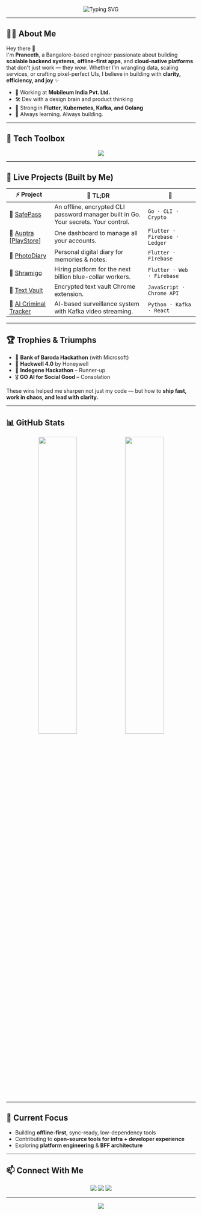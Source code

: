 <!-- Animated Banner -->
<p align="center">
  <img src="https://readme-typing-svg.herokuapp.com?font=JetBrains+Mono&size=24&duration=2000&pause=1000&color=00F58D&center=true&vCenter=true&multiline=true&width=700&height=80&lines=Hi+I'm+Praneeth+Shetty!;Engineer+%7C+Builder+%7C+Code+Craftsman" alt="Typing SVG" />
</p>

---

## 👨‍💻 About Me

Hey there 👋  
I'm **Praneeth**, a Bangalore-based engineer passionate about building **scalable backend systems**, **offline-first apps**, and **cloud-native platforms** that don't just work — they *wow*. Whether I’m wrangling data, scaling services, or crafting pixel-perfect UIs, I believe in building with **clarity, efficiency, and joy** ✨

- 🔭 Working at **Mobileum India Pvt. Ltd.**
- 🛠️ Dev with a design brain and product thinking
- 🎯 Strong in **Flutter, Kubernetes, Kafka, and Golang**
- 🧠 Always learning. Always building.

---

## 🧰 Tech Toolbox

<p align="center">
  <img src="https://skillicons.dev/icons?i=java,go,dart,flutter,react,javascript,typescript,html,css,postgres,mongodb,docker,kubernetes,gcp,aws,firebase,bash,linux" />
</p>

---

## 🚀 Live Projects (Built by Me)

| ⚡ Project | 🧠 TL;DR | 🔗 |
|----------|---------|----|
| 🔐 [SafePass](https://github.com/PraneethShetty626/safepass) | An offline, encrypted CLI password manager built in Go. Your secrets. Your control. | `Go · CLI · Crypto` |
| 🧾 [Auptra](https://auptra.com) [[PlayStore](https://play.google.com/store/apps/details?id=com.purposedevelopers.auptra)] | One dashboard to manage all your accounts. | `Flutter · Firebase · Ledger` |
| 📸 [PhotoDiary](https://play.google.com/store/apps/details?id=com.first.localstore) | Personal digital diary for memories & notes. | `Flutter · Firebase` |
| 👷 [Shramigo](https://shramigo.com) | Hiring platform for the next billion blue-collar workers. | `Flutter · Web · Firebase` |
| 🔐 [Text Vault](https://chrome.google.com/webstore/detail/text-vault/gebkemfcfnbbglgijblnlgibhlldjpbl) | Encrypted text vault Chrome extension. | `JavaScript · Chrome API` |
| 🎯 [AI Criminal Tracker](https://aicriminaldetector.web.app/home) | AI-based surveillance system with Kafka video streaming. | `Python · Kafka · React` |

---

## 🏆 Trophies & Triumphs

- 🥈 **Bank of Baroda Hackathon** (with Microsoft)
- 🥉 **Hackwell 4.0** by Honeywell
- 🥈 **Indegene Hackathon** – Runner-up
- 🎖 **GO AI for Social Good** – Consolation

These wins helped me sharpen not just my code — but how to **ship fast, work in chaos, and lead with clarity.**

---

## 📊 GitHub Stats

<div align="center">
  <img src="https://github-readme-stats.vercel.app/api?username=PraneethShetty626&show_icons=true&theme=chartreuse-dark&hide_border=true&hide=contribs,prs" width="45%" />
  <img src="https://github-readme-streak-stats.herokuapp.com/?user=PraneethShetty626&theme=chartreuse-dark&hide_border=true" width="45%" />
</div>

---

## 🧠 Current Focus

- Building **offline-first**, sync-ready, low-dependency tools
- Contributing to **open-source tools for infra + developer experience**
- Exploring **platform engineering** & **BFF architecture**

---

## 📫 Connect With Me

<p align="center">
  <a href="https://www.linkedin.com/in/praneeth-shetty-17135a192/"><img src="https://img.shields.io/badge/-LinkedIn-blue?style=for-the-badge&logo=linkedin"/></a>
  <a href="mailto:praneethshetty626@gmail.com"><img src="https://img.shields.io/badge/-Gmail-red?style=for-the-badge&logo=gmail&logoColor=white"/></a>
  <a href="https://github.com/PraneethShetty626"><img src="https://img.shields.io/badge/-GitHub-black?style=for-the-badge&logo=github"/></a>
</p>

---

<p align="center">
  <img src="https://capsule-render.vercel.app/api?type=waving&height=120&section=footer&color=gradient"/>
</p>
